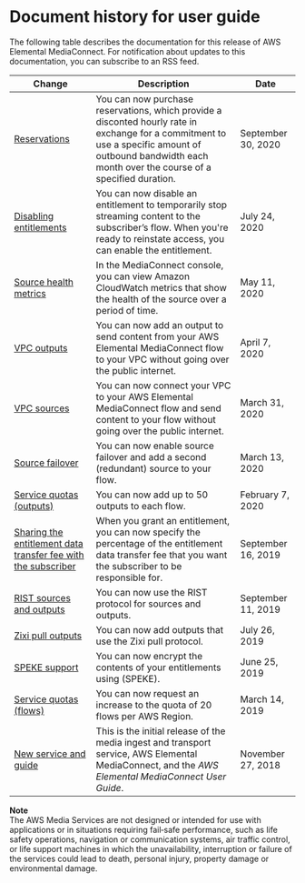 # Document history for user guide<a name="doc-history"></a>

The following table describes the documentation for this release of AWS Elemental MediaConnect\. For notification about updates to this documentation, you can subscribe to an RSS feed\.

| Change | Description | Date | 
| --- |--- |--- |
| [Reservations](reservations.md) | You can now purchase reservations, which provide a disconted hourly rate in exchange for a commitment to use a specific amount of outbound bandwidth each month over the course of a specified duration\. | September 30, 2020 | 
| [Disabling entitlements](entitlements-disable.md) | You can now disable an entitlement to temporarily stop streaming content to the subscriber’s flow\. When you're ready to reinstate access, you can enable the entitlement\. | July 24, 2020 | 
| [Source health metrics](monitor-source-health.md) | In the MediaConnect console, you can view Amazon CloudWatch metrics that show the health of the source over a period of time\.  | May 11, 2020 | 
| [VPC outputs](outputs-add-vpc.md) | You can now add an output to send content from your AWS Elemental MediaConnect flow to your VPC without going over the public internet\. | April 7, 2020 | 
| [VPC sources](vpc-interfaces.md) | You can now connect your VPC to your AWS Elemental MediaConnect flow and send content to your flow without going over the public internet\. | March 31, 2020 | 
| [Source failover](source-failover.md) | You can now enable source failover and add a second \(redundant\) source to your flow\. | March 13, 2020 | 
| [Service quotas \(outputs\)](quotas.md) | You can now add up to 50 outputs to each flow\. | February 7, 2020 | 
| [Sharing the entitlement data transfer fee with the subscriber](entitlements-grant.md) | When you grant an entitlement, you can now specify the percentage of the entitlement data transfer fee that you want the subscriber to be responsible for\. | September 16, 2019 | 
| [RIST sources and outputs](protocols.md) | You can now use the RIST protocol for sources and outputs\. | September 11, 2019 | 
| [Zixi pull outputs](outputs-add.md) | You can now add outputs that use the Zixi pull protocol\. | July 26, 2019 | 
| [SPEKE support ](encryption-speke-set-up.md) | You can now encrypt the contents of your entitlements using \(SPEKE\)\. | June 25, 2019 | 
| [Service quotas \(flows\)](quotas.md) | You can now request an increase to the quota of 20 flows per AWS Region\. | March 14, 2019 | 
| [New service and guide](what-is.md) | This is the initial release of the media ingest and transport service, AWS Elemental MediaConnect, and the *AWS Elemental MediaConnect User Guide*\. | November 27, 2018 | 

**Note**  
The AWS Media Services are not designed or intended for use with applications or in situations requiring fail‐safe performance, such as life safety operations, navigation or communication systems, air traffic control, or life support machines in which the unavailability, interruption or failure of the services could lead to death, personal injury, property damage or environmental damage\.